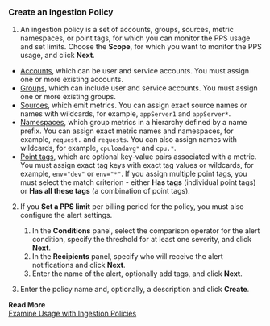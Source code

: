 ### Create an Ingestion Policy

1. An ingestion policy is a set of accounts, groups, sources, metric namespaces, or point tags, for which you can monitor the PPS usage and set limits. Choose the **Scope**, for which you want to monitor the PPS usage, and click **Next**.

* [Accounts](http://docs.wavefront.com/authorization-faq.html#what-are-user--service-accounts), which can be user and service accounts. You must assign one or more existing accounts.
* [Groups](http://docs.wavefront.com/users_roles.html#create-a-group), which can include user and service accounts. You must assign one or more existing groups.
* [Sources](http://docs.wavefront.com/sources_managing.html), which emit metrics. You can assign exact source names or names with wildcards, for example, <code>appServer1</code> and <code>appServer*</code>.
* [Namespaces](http://docs.wavefront.com/metrics_managing.html#metrics-browser), which group metrics in a hierarchy defined by a name prefix. You can assign exact metric names and namespaces, for example, <code>request.</code> and <code>requests</code>. You can also assign names with wildcards, for example, <code>cpuloadavg*</code> and <code>cpu.*</code>.
* [Point tags](http://docs.wavefront.com/metrics_managing.html#time-series-with-tags), which are optional key-value pairs associated with a metric. You must assign exact tag keys with exact tag values or wildcards, for example, <code>env="dev"</code> or <code>env="*"</code>. If you assign multiple point tags, you must select the match criterion - either **Has tags** (individual point tags) or **Has all these tags** (a combination of point tags).
2. If you **Set a PPS limit** per billing period for the policy, you must also configure the alert settings.

    1. In the **Conditions** panel, select the comparison operator for the alert condition, specify the threshold for at least one severity, and click **Next**.
    2. In the **Recipients** panel,  specify who will receive the alert notifications and click **Next**.
    3. Enter the name of the alert, optionally add tags, and click **Next**.
3.	Enter the policy name and, optionally, a description and click **Create**.

**Read More**<br/>
[Examine Usage with Ingestion Policies](https://docs.wavefront.com/ingestion_policies.html)
